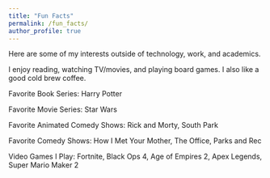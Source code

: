 ```yaml
---
title: "Fun Facts"
permalink: /fun_facts/
author_profile: true
---
```


Here are some of my interests outside of technology, work, and academics.

I enjoy reading, watching TV/movies, and playing board games. I also like a good cold brew coffee.


Favorite Book Series: Harry Potter

Favorite Movie Series: Star Wars

Favorite Animated Comedy Shows: Rick and Morty, South Park

Favorite Comedy Shows: How I Met Your Mother, The Office, Parks and Rec

Video Games I Play: Fortnite, Black Ops 4, Age of Empires 2, Apex Legends, Super Mario Maker 2
